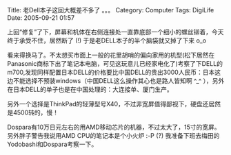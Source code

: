 Title: 老Dell本子这回大概差不多了 。。。
Category: Computer
Tags: DigiLife
Date: 2005-09-21 01:57



上回“修复”了下，屏幕和机体在右侧连接处一直靠底部一个细小的螺丝铆着，今天终于承受不住，居然断了 (!) 于是老DELL本子的半个脑袋就又掉了下来 o_o

看来得换马了。不太想买市面上一般的花里胡哨的偏向家用的机型(松下居然在Panasonic商标下出了笔记本电脑，可见这玩意儿已经家电化了)考察了下DELL的m700,发现同样配置日本DELL的价格要比中国DELL的贵出3000人民币：日本这边不能选择不预装windows（中国DELL这么操作其心也是路人皆知啊 ^_^ ），另外在日本DELL的单子也是在中国处理的：大连接单、厦门生产。

另外一个选择是ThinkPad的轻薄型号X40，不过非宽屏值得鄙视下，硬盘还居然是4500转的，慢！

Dospara有10万日元左右的用AMD移动芯片的机器，不过太大了，15寸的宽屏。另外胖子警告我说用AMD CPU的笔记本是个小火炉 :-P  (?) 我准备下班去梅田的Yodobashi和Dospara考察一下。

